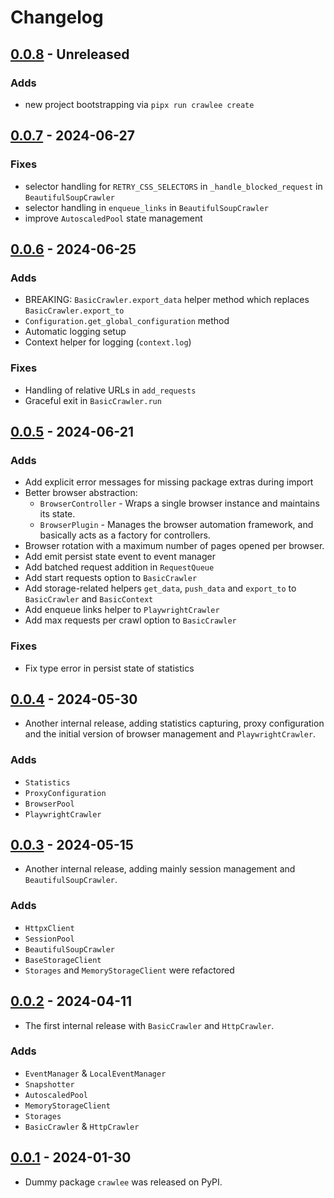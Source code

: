 # Changelog

## [0.0.8](../../releases/tag/v0.0.8) - Unreleased

### Adds

- new project bootstrapping via `pipx run crawlee create`

## [0.0.7](../../releases/tag/v0.0.7) - 2024-06-27

### Fixes

- selector handling for `RETRY_CSS_SELECTORS` in `_handle_blocked_request` in `BeautifulSoupCrawler`
- selector handling in `enqueue_links` in `BeautifulSoupCrawler`
- improve `AutoscaledPool` state management

## [0.0.6](../../releases/tag/v0.0.6) - 2024-06-25

### Adds

- BREAKING: `BasicCrawler.export_data` helper method which replaces `BasicCrawler.export_to`
- `Configuration.get_global_configuration` method
- Automatic logging setup
- Context helper for logging (`context.log`)

### Fixes

- Handling of relative URLs in `add_requests`
- Graceful exit in `BasicCrawler.run`

## [0.0.5](../../releases/tag/v0.0.5) - 2024-06-21

### Adds

- Add explicit error messages for missing package extras during import
- Better browser abstraction:
    - `BrowserController` - Wraps a single browser instance and maintains its state.
    - `BrowserPlugin` - Manages the browser automation framework, and basically acts as a factory for controllers.
- Browser rotation with a maximum number of pages opened per browser.
- Add emit persist state event to event manager
- Add batched request addition in `RequestQueue`
- Add start requests option to `BasicCrawler`
- Add storage-related helpers `get_data`, `push_data` and `export_to` to `BasicCrawler` and `BasicContext`
- Add enqueue links helper to `PlaywrightCrawler`
- Add max requests per crawl option to `BasicCrawler`

### Fixes

- Fix type error in persist state of statistics

## [0.0.4](../../releases/tag/v0.0.4) - 2024-05-30

- Another internal release, adding statistics capturing, proxy configuration and
the initial version of browser management and `PlaywrightCrawler`.

### Adds

- `Statistics`
- `ProxyConfiguration`
- `BrowserPool`
- `PlaywrightCrawler`

## [0.0.3](../../releases/tag/v0.0.3) - 2024-05-15

- Another internal release, adding mainly session management and `BeautifulSoupCrawler`.

### Adds

- `HttpxClient`
- `SessionPool`
- `BeautifulSoupCrawler`
- `BaseStorageClient`
- `Storages` and `MemoryStorageClient` were refactored

## [0.0.2](../../releases/tag/v0.0.2) - 2024-04-11

- The first internal release with `BasicCrawler` and `HttpCrawler`.

### Adds

- `EventManager` & `LocalEventManager`
- `Snapshotter`
- `AutoscaledPool`
- `MemoryStorageClient`
- `Storages`
- `BasicCrawler` & `HttpCrawler`

## [0.0.1](../../releases/tag/v0.0.1) - 2024-01-30

- Dummy package `crawlee` was released on PyPI.
